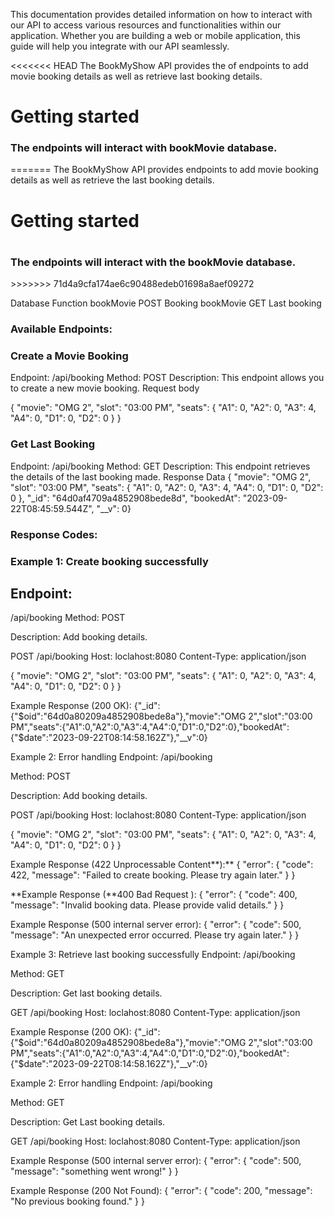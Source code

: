 This documentation provides detailed information on how to interact with our API to access various resources and functionalities within our application. Whether you are building a web or mobile application, this guide will help you integrate with our API seamlessly.

<<<<<<< HEAD
The BookMyShow API provides the of endpoints to add movie booking details as well as retrieve last booking details.
# Getting started

<h3>The endpoints will interact with bookMovie database.</h3>
=======
The BookMyShow API provides endpoints to add movie booking details as well as retrieve the last booking details.</p>

<h1> Getting started <h1/> <h3> The endpoints will interact with the bookMovie database. </h3>
>>>>>>> 71d4a9cfa174ae6c90488edeb01698a8aef09272
 
Database	Function
bookMovie	POST Booking
bookMovie	GET Last booking

<h3>Available Endpoints:</h3>

<h3>Create a Movie Booking</h3>

Endpoint: /api/booking
Method: POST
Description: This endpoint allows you to create a new movie booking.
Request body

{ "movie": "OMG 2", "slot": "03:00 PM", "seats": { "A1": 0, "A2": 0, "A3": 4, "A4": 0, "D1": 0, "D2": 0 } }

<h3>Get Last Booking</h3>

Endpoint: /api/booking
Method: GET
Description: This endpoint retrieves the details of the last booking made.
Response Data
{ "movie": "OMG 2", "slot": "03:00 PM", "seats": { "A1": 0, "A2": 0, "A3": 4, "A4": 0, "D1": 0, "D2": 0 }, "_id": "64d0af4709a4852908bede8d", "bookedAt": "2023-09-22T08:45:59.544Z", "__v": 0}

<h3>Response Codes:</h3>

<h3>Example 1: Create booking successfully</h3>

<h2>Endpoint:</h2> /api/booking

</h2>Method:</> POST

Description: Add booking details.

POST /api/booking Host: loclahost:8080 Content-Type: application/json

{ "movie": "OMG 2", "slot": "03:00 PM", "seats": { "A1": 0, "A2": 0, "A3": 4, "A4": 0, "D1": 0, "D2": 0 } }

Example Response (200 OK):
{"_id":{"$oid":"64d0a80209a4852908bede8a"},"movie":"OMG 2","slot":"03:00 PM","seats":{"A1":0,"A2":0,"A3":4,"A4":0,"D1":0,"D2":0},"bookedAt":{"$date":"2023-09-22T08:14:58.162Z"},"__v":0}

Example 2: Error handling
Endpoint: /api/booking

Method: POST

Description: Add booking details.

POST /api/booking Host: loclahost:8080 Content-Type: application/json

{ "movie": "OMG 2", "slot": "03:00 PM", "seats": { "A1": 0, "A2": 0, "A3": 4, "A4": 0, "D1": 0, "D2": 0 } }

Example Response (422 Unprocessable Content**):**
{
"error": {
"code": 422,
"message": "Failed to create booking. Please try again later."
}
}

**Example Response (**400 Bad Request ):
{
"error": {
"code": 400,
"message": "Invalid booking data. Please provide valid details."
}
}

Example Response (500 internal server error):
{
"error": {
"code": 500,
"message": "An unexpected error occurred. Please try again later."
}
}

Example 3: Retrieve last booking successfully
Endpoint: /api/booking

Method: GET

Description: Get last booking details.

GET /api/booking Host: loclahost:8080 Content-Type: application/json

Example Response (200 OK):
{"_id":{"$oid":"64d0a80209a4852908bede8a"},"movie":"OMG 2","slot":"03:00 PM","seats":{"A1":0,"A2":0,"A3":4,"A4":0,"D1":0,"D2":0},"bookedAt":{"$date":"2023-09-22T08:14:58.162Z"},"__v":0}

Example 2: Error handling
Endpoint: /api/booking

Method: GET

Description: Get Last booking details.

GET /api/booking Host: loclahost:8080 Content-Type: application/json

Example Response (500 internal server error):
{
"error": {
"code": 500,
"message": "something went wrong!"
}
}

Example Response (200 Not Found):
{
"error": {
"code": 200,
"message": "No previous booking found."
}
}
